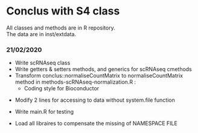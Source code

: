 # Conclus with S4 class

All classes and methods are in R repository. <br>
The data are in inst/extdata.

### 21/02/2020

- Write scRNAseq class
- Write getters & setters methods, and generics for scRNAseq cmethods
- Transform conclus::normaliseCountMatrix to normaliseCountMatrix method in
methods-scRNAseq-normalization.R :
    * Coding style for Bioconductor
* Modify 2 lines for accessing to data without system.file function
- Write main.R for testing
* Load all libraires to compensate the missing of NAMESPACE FILE



